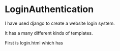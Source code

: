 # LoginAuthentication

I have used django to create a website login system.

It has a many different kinds of templates. 

First is login.html which has 
